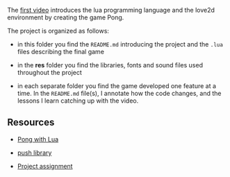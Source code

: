 The [first video](https://youtu.be/jZqYXSmgDuM) introduces the lua programming language and the love2d environment by creating the game Pong.

The project is organized as follows:

- in this folder you find the `README.md` introducing the project and the `.lua` files describing the final game

- in the **res** folder you find the libraries, fonts and sound files used throughout the project

- in each separate folder you find the game developed one feature at a time. In the `README.md` file(s), I annotate how the code changes, and the lessons I learn catching up with the video.
<!--

### Pong n

The last folder creats a game in which both paddles are moved following user input.

### Assignment

Introduced as the [AI Update](https://cs50.harvard.edu/games/2019/spring/assignments/0/), the final project as created throughout the video is expanded to have one paddle moving on its own. I decided to have the right paddle move followin user input, and I implemented the feature as follows:

- in the `update(dt)` function I check for the horizontal coordinate of the ball;

- once the ball is in the half of the screen where the paddle of the computer resides, compute where the ball will land. This is done by calculating the time it takes for the ball to go to the left edge as well as the vertical space covered during said time.

- move the paddle with the constant speed until it reaches the designated point.

This solution is rather nifty, as it allows for some exchange between paddles, but definitely allows the player to win. The speed is the same for both paddles, and this means that if the vertical distance is greater than the space the computer can make up, the player will score.

The approach is a tad more complex than described above, but it boils down to use very simple math (speed = space / time). Most importatly, it boils down to compute the exact vertical coordinate of where the ball will end only as the ball goes past the half of the screen. **Or** when the ball hits the top or bottom edge. Indeed, as it is computed, the final coordinate doesn't consider a possible bounce. I decided to leave in this detail to make for a less AI-looking approach, as the paddle moves toward the ball, before adjusting its coordinate appropriately.

One small note: I also updated the description of the serving of winner player, as to fittingly describe whether the serving/winning side is the computer or the player.

Finally, I decided to update the code as to allow for increasing difficulty and also variable behavior on the computer side. I added `startingX` to describe where the AI will consider the ball, instead of always using the half of the screen's width. `startingX` begins randomly, between the center and three fourths of the screen, and is updated again at random whenever the ball hits the paddle of the player. It is a minor addition, which could be expanded to consider the passing of time, or the speed of the ball, but already a change which quite improves the gameplay.

-->

## Resources

- [Pong with Lua](https://youtu.be/jZqYXSmgDuM)

- [push library](https://github.com/Ulydev/push)

- [Project assignment](https://docs.cs50.net/ocw/games/assignments/0/assignment0.html)
